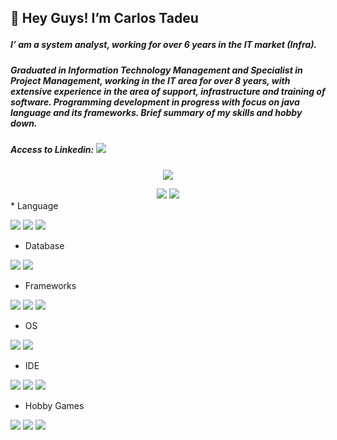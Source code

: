 ## :wave: Hey Guys! I’m Carlos Tadeu </p>

##### I’ am a system analyst, working for over 6 years in the IT market (Infra).
##### Graduated in Information Technology Management and Specialist in Project Management, working in the IT area for over 8 years, with extensive experience in the area of support, infrastructure and training of software. Programming development in progress with focus on java language and its frameworks. Brief summary of my skills and hobby down.


##### Access to Linkedin: <a href="https://www.linkedin.com/in/carlos-tadeu-944766101/"><img src="https://img.shields.io/badge/LinkedIn-0077B5?style=for-the-badge&logo=linkedin&logoColor=white"></a>

   
<!-- Info    -->
<div>
   <p align="center">
      <img src="https://github-readme-streak-stats.herokuapp.com/?user=carlosfilho1&show_icons=true&theme=dracula"/>
   </p>
</div>

<div align="center"> 
      <img float="left" src="https://github-readme-stats.vercel.app/api?username=carlosfilho1&show_icons=true&theme=dracula"/>
      <img float="right" src="https://github-readme-stats.vercel.app/api/top-langs/?username=carlosfilho1&show_icons=true&theme=dracula"/>

</div>
   

<!--    <br><br><br><br><br><br><br><br><br><br><br> -->
   
<!--  Info END   -->



<div>
   <div class="left">
* Language
<p>
   <a>
      <img src="https://img.shields.io/badge/Java-ED8B00?style=for-the-badge&logo=java&logoColor=white"> <!--Java-->
      <img src="https://img.shields.io/badge/JavaScript-323330?style=for-the-badge&logo=javascript&logoColor=F7DF1E"> <!--JavaScript-->
      <img src="https://img.shields.io/badge/Python-3776AB?style=for-the-badge&logo=python&logoColor=white"> <!--CShape-->
   </a>
</p>
   </div>
   
   
</div>
     
* Database
<p>
   <a>
      <img src="https://img.shields.io/badge/MySQL-00000F?style=for-the-badge&logo=mysql&logoColor=white"> <!--MySql-->
      <img src="https://img.shields.io/badge/PostgreSQL-316192?style=for-the-badge&logo=postgresql&logoColor=white"> <!--PostgreSQL-->

   </a>
</p>

* Frameworks
<p>
   <a>
      <img src="https://img.shields.io/badge/Bootstrap-563D7C?style=for-the-badge&logo=bootstrap&logoColor=white"> <!--bootstrap-->
      <img src="https://img.shields.io/badge/Spring_Boot-F2F4F9?style=for-the-badge&logo=spring-boot"> <!--Spring Boot-->
      <img src="https://img.shields.io/badge/Git-F05032?style=for-the-badge&logo=git&logoColor=white"> <!--Git -->
   </a>
</p>

* OS
<p>
   <a>
      <img src="https://img.shields.io/badge/Windows-0078D6?style=for-the-badge&logo=windows&logoColor=white"> <!--Windows-->
      <img src="https://img.shields.io/badge/Ubuntu-E95420?style=for-the-badge&logo=ubuntu&logoColor=white"> <!--Ubuntu-->

   </a>
</p>

* IDE
<p>
   <a>
      <img src="https://img.shields.io/badge/Visual_Studio_Code-0078D4?style=for-the-badge&logo=visual%20studio%20code&logoColor=white"> <!--Visual Code-->
      <img src="https://img.shields.io/badge/IntelliJIDEA-000000.svg?style=for-the-badge&logo=intellij-idea&logoColor=white"> <!--Interllij-->
      <img src="https://img.shields.io/badge/sublime_text-%23575757.svg?&style=for-the-badge&logo=sublime-text&logoColor=important"> <!--Sublime-->

   </a>
</p>

* Hobby Games
<p>
   <a>
      <img src="https://img.shields.io/badge/Riot_Games-D32936?style=for-the-badge&logo=riot-games&logoColor=white"> <!--RIOT -->
      <img src="https://img.shields.io/badge/PlayStation-003791?style=for-the-badge&logo=playstation&logoColor=white"> <!--PLaystation -->
      <img src="https://img.shields.io/badge/Steam-000000?style=for-the-badge&logo=steam&logoColor=white"> <!--Steam
   </a>
</p>
   
